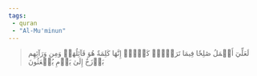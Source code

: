 ```yaml
---
tags: 
 - quran 
 - "Al-Mu'minun"
---
```


> لَعَلِّيٓ أَعۡمَلُ صَٰلِحٗا فِيمَا تَرَكۡتُۚ كَلَّآۚ إِنَّهَا كَلِمَةٌ هُوَ قَآئِلُهَاۖ وَمِن وَرَآئِهِم بَرۡزَخٌ إِلَىٰ يَوۡمِ يُبۡعَثُونَ
